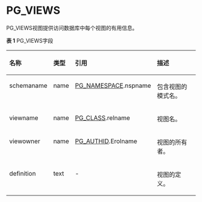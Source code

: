 # PG\_VIEWS<a name="ZH-CN_TOPIC_0289900604"></a>

PG\_VIEWS视图提供访问数据库中每个视图的有用信息。

**表 1**  PG\_VIEWS字段

<a name="zh-cn_topic_0283137314_zh-cn_topic_0237122474_zh-cn_topic_0059778302_tef4747cefaab47fe89062c4899b9dd81"></a>
<table><thead align="left"><tr id="zh-cn_topic_0283137314_zh-cn_topic_0237122474_zh-cn_topic_0059778302_r7bbada6239ec422cb76d6886a6528dbf"><th class="cellrowborder" valign="top" width="18.87%" id="mcps1.2.5.1.1"><p id="zh-cn_topic_0283137314_zh-cn_topic_0237122474_zh-cn_topic_0059778302_a14c20134f2fa468bba56c9b8e5306278"><a name="zh-cn_topic_0283137314_zh-cn_topic_0237122474_zh-cn_topic_0059778302_a14c20134f2fa468bba56c9b8e5306278"></a><a name="zh-cn_topic_0283137314_zh-cn_topic_0237122474_zh-cn_topic_0059778302_a14c20134f2fa468bba56c9b8e5306278"></a>名称</p>
</th>
<th class="cellrowborder" valign="top" width="9.84%" id="mcps1.2.5.1.2"><p id="zh-cn_topic_0283137314_zh-cn_topic_0237122474_zh-cn_topic_0059778302_a5116e0331a5a4c22938b4d1c40bba627"><a name="zh-cn_topic_0283137314_zh-cn_topic_0237122474_zh-cn_topic_0059778302_a5116e0331a5a4c22938b4d1c40bba627"></a><a name="zh-cn_topic_0283137314_zh-cn_topic_0237122474_zh-cn_topic_0059778302_a5116e0331a5a4c22938b4d1c40bba627"></a>类型</p>
</th>
<th class="cellrowborder" valign="top" width="39.23%" id="mcps1.2.5.1.3"><p id="zh-cn_topic_0283137314_zh-cn_topic_0237122474_zh-cn_topic_0059778302_a4ba93939c3c3459d9e5ed3d3bb577a42"><a name="zh-cn_topic_0283137314_zh-cn_topic_0237122474_zh-cn_topic_0059778302_a4ba93939c3c3459d9e5ed3d3bb577a42"></a><a name="zh-cn_topic_0283137314_zh-cn_topic_0237122474_zh-cn_topic_0059778302_a4ba93939c3c3459d9e5ed3d3bb577a42"></a>引用</p>
</th>
<th class="cellrowborder" valign="top" width="32.06%" id="mcps1.2.5.1.4"><p id="zh-cn_topic_0283137314_zh-cn_topic_0237122474_zh-cn_topic_0059778302_af663d904f75649d48d712ae335e3edfe"><a name="zh-cn_topic_0283137314_zh-cn_topic_0237122474_zh-cn_topic_0059778302_af663d904f75649d48d712ae335e3edfe"></a><a name="zh-cn_topic_0283137314_zh-cn_topic_0237122474_zh-cn_topic_0059778302_af663d904f75649d48d712ae335e3edfe"></a>描述</p>
</th>
</tr>
</thead>
<tbody><tr id="zh-cn_topic_0283137314_zh-cn_topic_0237122474_zh-cn_topic_0059778302_rf7c766cddff0407bb805393c013b902a"><td class="cellrowborder" valign="top" width="18.87%" headers="mcps1.2.5.1.1 "><p id="zh-cn_topic_0283137314_zh-cn_topic_0237122474_zh-cn_topic_0059778302_a381342a7ee6a4ba5be52969e933df8d2"><a name="zh-cn_topic_0283137314_zh-cn_topic_0237122474_zh-cn_topic_0059778302_a381342a7ee6a4ba5be52969e933df8d2"></a><a name="zh-cn_topic_0283137314_zh-cn_topic_0237122474_zh-cn_topic_0059778302_a381342a7ee6a4ba5be52969e933df8d2"></a>schemaname</p>
</td>
<td class="cellrowborder" valign="top" width="9.84%" headers="mcps1.2.5.1.2 "><p id="zh-cn_topic_0283137314_zh-cn_topic_0237122474_zh-cn_topic_0059778302_a800aa141d95241c2bffae422411df91a"><a name="zh-cn_topic_0283137314_zh-cn_topic_0237122474_zh-cn_topic_0059778302_a800aa141d95241c2bffae422411df91a"></a><a name="zh-cn_topic_0283137314_zh-cn_topic_0237122474_zh-cn_topic_0059778302_a800aa141d95241c2bffae422411df91a"></a>name</p>
</td>
<td class="cellrowborder" valign="top" width="39.23%" headers="mcps1.2.5.1.3 "><p id="zh-cn_topic_0283137314_zh-cn_topic_0237122474_zh-cn_topic_0059778302_a0d2b071600aa476894069659495ce641"><a name="zh-cn_topic_0283137314_zh-cn_topic_0237122474_zh-cn_topic_0059778302_a0d2b071600aa476894069659495ce641"></a><a name="zh-cn_topic_0283137314_zh-cn_topic_0237122474_zh-cn_topic_0059778302_a0d2b071600aa476894069659495ce641"></a><a href="PG_NAMESPACE.md">PG_NAMESPACE</a>.nspname</p>
</td>
<td class="cellrowborder" valign="top" width="32.06%" headers="mcps1.2.5.1.4 "><p id="zh-cn_topic_0283137314_zh-cn_topic_0237122474_zh-cn_topic_0059778302_a0f0b904e963347098535b30a55046954"><a name="zh-cn_topic_0283137314_zh-cn_topic_0237122474_zh-cn_topic_0059778302_a0f0b904e963347098535b30a55046954"></a><a name="zh-cn_topic_0283137314_zh-cn_topic_0237122474_zh-cn_topic_0059778302_a0f0b904e963347098535b30a55046954"></a>包含视图的模式名。</p>
</td>
</tr>
<tr id="zh-cn_topic_0283137314_zh-cn_topic_0237122474_zh-cn_topic_0059778302_raabc99bc831f4e3da2c3078018ec184d"><td class="cellrowborder" valign="top" width="18.87%" headers="mcps1.2.5.1.1 "><p id="zh-cn_topic_0283137314_zh-cn_topic_0237122474_zh-cn_topic_0059778302_a15610165a00747398a8d9ce49d307faa"><a name="zh-cn_topic_0283137314_zh-cn_topic_0237122474_zh-cn_topic_0059778302_a15610165a00747398a8d9ce49d307faa"></a><a name="zh-cn_topic_0283137314_zh-cn_topic_0237122474_zh-cn_topic_0059778302_a15610165a00747398a8d9ce49d307faa"></a>viewname</p>
</td>
<td class="cellrowborder" valign="top" width="9.84%" headers="mcps1.2.5.1.2 "><p id="zh-cn_topic_0283137314_zh-cn_topic_0237122474_zh-cn_topic_0059778302_aa78ed822b23d4e23b34a8becf42693e7"><a name="zh-cn_topic_0283137314_zh-cn_topic_0237122474_zh-cn_topic_0059778302_aa78ed822b23d4e23b34a8becf42693e7"></a><a name="zh-cn_topic_0283137314_zh-cn_topic_0237122474_zh-cn_topic_0059778302_aa78ed822b23d4e23b34a8becf42693e7"></a>name</p>
</td>
<td class="cellrowborder" valign="top" width="39.23%" headers="mcps1.2.5.1.3 "><p id="zh-cn_topic_0283137314_zh-cn_topic_0237122474_zh-cn_topic_0059778302_aa4bd6b80055b4818825bea7fa2ed45fe"><a name="zh-cn_topic_0283137314_zh-cn_topic_0237122474_zh-cn_topic_0059778302_aa4bd6b80055b4818825bea7fa2ed45fe"></a><a name="zh-cn_topic_0283137314_zh-cn_topic_0237122474_zh-cn_topic_0059778302_aa4bd6b80055b4818825bea7fa2ed45fe"></a><a href="PG_CLASS.md">PG_CLASS</a>.relname</p>
</td>
<td class="cellrowborder" valign="top" width="32.06%" headers="mcps1.2.5.1.4 "><p id="zh-cn_topic_0283137314_zh-cn_topic_0237122474_zh-cn_topic_0059778302_ae896aeff85fd4377b4113e7a94a2ec71"><a name="zh-cn_topic_0283137314_zh-cn_topic_0237122474_zh-cn_topic_0059778302_ae896aeff85fd4377b4113e7a94a2ec71"></a><a name="zh-cn_topic_0283137314_zh-cn_topic_0237122474_zh-cn_topic_0059778302_ae896aeff85fd4377b4113e7a94a2ec71"></a>视图名。</p>
</td>
</tr>
<tr id="zh-cn_topic_0283137314_zh-cn_topic_0237122474_zh-cn_topic_0059778302_r721bd262314643b7afead249a9c84b36"><td class="cellrowborder" valign="top" width="18.87%" headers="mcps1.2.5.1.1 "><p id="zh-cn_topic_0283137314_zh-cn_topic_0237122474_zh-cn_topic_0059778302_a2f198a715e4d45d99a8356c7b47b46fd"><a name="zh-cn_topic_0283137314_zh-cn_topic_0237122474_zh-cn_topic_0059778302_a2f198a715e4d45d99a8356c7b47b46fd"></a><a name="zh-cn_topic_0283137314_zh-cn_topic_0237122474_zh-cn_topic_0059778302_a2f198a715e4d45d99a8356c7b47b46fd"></a>viewowner</p>
</td>
<td class="cellrowborder" valign="top" width="9.84%" headers="mcps1.2.5.1.2 "><p id="zh-cn_topic_0283137314_zh-cn_topic_0237122474_zh-cn_topic_0059778302_acbcef8e6652a4744b3cc4cb08b8346a2"><a name="zh-cn_topic_0283137314_zh-cn_topic_0237122474_zh-cn_topic_0059778302_acbcef8e6652a4744b3cc4cb08b8346a2"></a><a name="zh-cn_topic_0283137314_zh-cn_topic_0237122474_zh-cn_topic_0059778302_acbcef8e6652a4744b3cc4cb08b8346a2"></a>name</p>
</td>
<td class="cellrowborder" valign="top" width="39.23%" headers="mcps1.2.5.1.3 "><p id="zh-cn_topic_0283137314_zh-cn_topic_0237122474_zh-cn_topic_0059778302_aadc07cb07d734a809af4d110a07c6104"><a name="zh-cn_topic_0283137314_zh-cn_topic_0237122474_zh-cn_topic_0059778302_aadc07cb07d734a809af4d110a07c6104"></a><a name="zh-cn_topic_0283137314_zh-cn_topic_0237122474_zh-cn_topic_0059778302_aadc07cb07d734a809af4d110a07c6104"></a><a href="PG_AUTHID.md">PG_AUTHID</a>.Erolname</p>
</td>
<td class="cellrowborder" valign="top" width="32.06%" headers="mcps1.2.5.1.4 "><p id="zh-cn_topic_0283137314_zh-cn_topic_0237122474_zh-cn_topic_0059778302_a8eebe34c82274f0aafcc2eedea6eb267"><a name="zh-cn_topic_0283137314_zh-cn_topic_0237122474_zh-cn_topic_0059778302_a8eebe34c82274f0aafcc2eedea6eb267"></a><a name="zh-cn_topic_0283137314_zh-cn_topic_0237122474_zh-cn_topic_0059778302_a8eebe34c82274f0aafcc2eedea6eb267"></a>视图的所有者。</p>
</td>
</tr>
<tr id="zh-cn_topic_0283137314_zh-cn_topic_0237122474_zh-cn_topic_0059778302_r1f2b7df612754c9d8e88267b524c3a40"><td class="cellrowborder" valign="top" width="18.87%" headers="mcps1.2.5.1.1 "><p id="zh-cn_topic_0283137314_zh-cn_topic_0237122474_zh-cn_topic_0059778302_a31db6c504cbc41f4a170ef25b5282a54"><a name="zh-cn_topic_0283137314_zh-cn_topic_0237122474_zh-cn_topic_0059778302_a31db6c504cbc41f4a170ef25b5282a54"></a><a name="zh-cn_topic_0283137314_zh-cn_topic_0237122474_zh-cn_topic_0059778302_a31db6c504cbc41f4a170ef25b5282a54"></a>definition</p>
</td>
<td class="cellrowborder" valign="top" width="9.84%" headers="mcps1.2.5.1.2 "><p id="zh-cn_topic_0283137314_zh-cn_topic_0237122474_zh-cn_topic_0059778302_af714117bc9e440918302783fbe09bb44"><a name="zh-cn_topic_0283137314_zh-cn_topic_0237122474_zh-cn_topic_0059778302_af714117bc9e440918302783fbe09bb44"></a><a name="zh-cn_topic_0283137314_zh-cn_topic_0237122474_zh-cn_topic_0059778302_af714117bc9e440918302783fbe09bb44"></a>text</p>
</td>
<td class="cellrowborder" valign="top" width="39.23%" headers="mcps1.2.5.1.3 "><p id="zh-cn_topic_0283137314_zh-cn_topic_0237122474_zh-cn_topic_0059778302_ae7e69388548447bc99cf83fa4d8ac2dd"><a name="zh-cn_topic_0283137314_zh-cn_topic_0237122474_zh-cn_topic_0059778302_ae7e69388548447bc99cf83fa4d8ac2dd"></a><a name="zh-cn_topic_0283137314_zh-cn_topic_0237122474_zh-cn_topic_0059778302_ae7e69388548447bc99cf83fa4d8ac2dd"></a>-</p>
</td>
<td class="cellrowborder" valign="top" width="32.06%" headers="mcps1.2.5.1.4 "><p id="zh-cn_topic_0283137314_zh-cn_topic_0237122474_zh-cn_topic_0059778302_a54f43de71be1479ebba316242658c99e"><a name="zh-cn_topic_0283137314_zh-cn_topic_0237122474_zh-cn_topic_0059778302_a54f43de71be1479ebba316242658c99e"></a><a name="zh-cn_topic_0283137314_zh-cn_topic_0237122474_zh-cn_topic_0059778302_a54f43de71be1479ebba316242658c99e"></a>视图的定义。</p>
</td>
</tr>
</tbody>
</table>

